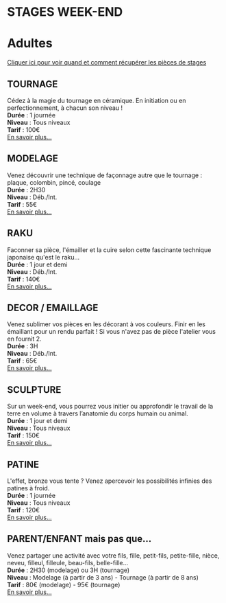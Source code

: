 # STAGES WEEK-END  
# Adultes

<!--
## Nom de la technique
_phrase d'accroche_
Durée :
Niveau : 
Tarif :
[En savoir plus...](page-technique)
-->
[Cliquer ici pour voir quand et comment récupérer les pièces de stages](recuperation_pieces)  

## TOURNAGE  
Cédez à la magie du tournage en céramique. En initiation ou en perfectionnement, à chacun son niveau !   
**Durée** : 1 journée  
**Niveau** : Tous niveaux    
**Tarif** : 100€  
[En savoir plus...](tournage_adultes)

## MODELAGE
Venez découvrir une technique de façonnage autre que le tournage : plaque, colombin, pincé, coulage   
**Durée** : 2H30  
**Niveau** : Déb./Int.   
**Tarif** : 55€  
[En savoir plus...](modelage_adultes)

## RAKU  
Faconner sa pièce, l'émailler et la cuire selon cette fascinante technique japonaise qu'est le raku…  
**Durée** : 1 jour et demi  
**Niveau** : Déb./Int.     
**Tarif** : 140€  
[En savoir plus...](raku_adultes) 

## DECOR / EMAILLAGE    
Venez sublimer vos pièces en les décorant à vos couleurs. Finir en les émaillant pour un rendu parfait ! Si vous n'avez pas de pièce l'atelier vous en fournit 2.    
**Durée** : 3H  
**Niveau** : Déb./Int.     
**Tarif** : 65€  
[En savoir plus...](émaillage_adultes)

## SCULPTURE      
Sur un week-end, vous pourrez vous initier ou approfondir le travail de la terre en volume à travers l’anatomie du corps humain ou animal.   
**Durée** : 1 jour et demi  
**Niveau** : Tous niveaux  
**Tarif** : 150€    
[En savoir plus...](sculpture_adultes)

## PATINE  
L'effet, bronze vous tente ?  Venez apercevoir les possibilités infinies des patines à froid.   
**Durée** : 1 journée  
**Niveau** : Tous niveaux  
**Tarif** : 120€  
[En savoir plus...](patine_adultes)

## PARENT/ENFANT mais pas que...  
Venez partager une activité avec votre fils, fille, petit-fils, petite-fille, nièce, neveu, filleul, filleule, beau-fils, belle-fille...  
**Durée** : 2H30 (modelage) ou 3H (tournage)  
**Niveau** : Modelage (à partir de 3 ans) - Tournage (à partir de 8 ans)  
**Tarif** : 80€ (modelage) - 95€ (tournage)  
[En savoir plus...](parent_enfant)
